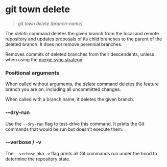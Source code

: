 # git town delete

> _git town delete [branch-name]_

The _delete_ command deletes the given branch from the local and remote
repository and updates proposals of its child branches to the parent of the
deleted branch. It does not remove perennial branches.

Removes commits of deleted branches from their descendents, unless when using
the [merge sync strategy](../preferences/sync-feature-strategy.md#merge).

### Positional arguments

When called without arguments, the _delete_ command deletes the feature branch
you are on, including all uncommitted changes.

When called with a branch name, it deletes the given branch.

### --dry-run

Use the `--dry-run` flag to test-drive this command. It prints the Git commands
that would be run but doesn't execute them.

### --verbose / -v

The `--verbose` aka `-v` flag prints all Git commands run under the hood to
determine the repository state.
